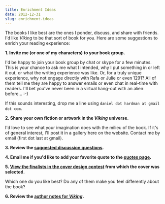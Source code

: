 ```yaml
---
title: Enrichment Ideas
date: 2012-12-31
slug: enrichment-ideas
---
```

The books I like best are the ones I ponder, discuss, and share with friends. I'd like <em>Viking</em> to be that sort of book for you. Here are some suggestions to enrich your reading experience:

<strong>1. Invite me (or one of my characters) to your book group.</strong>

I'd be happy to join your book group by chat or skype for a few minutes. This is your chance to ask me what I intended, why I put something in or left it out, or what the writing experience was like. Or, for a truly unique experience, why not engage directly with Rafa or Julie or even 1291? All of them tell me they are happy to answer emails or even chat in real-time with readers. I'll bet you've never been in a virtual hang-out with an alien before... :-)

If this sounds interesting, drop me a line using `daniel dot hardman at gmail dot com`.

<strong>2. Share your own fiction or artwork in the <em>Viking</em> universe.</strong>

I'd love to see what your imagination does with the milieu of the book. If it's of general interest, I'll post it in a gallery here on the website. Contact me by email (first dot last at gmail).

<strong>3. Review the <a href="https://sivanea.com/viking/discussion-questions" target="_blank">suggested discussion questions</a>.</strong>

<strong>4. Email me if you'd like to add your favorite quote to the <a href="https://sivanea.com/viking/discussion-questions" target="_blank">quotes page</a>.</strong>

<strong>5. <a href="https://sivanea.com/viking/cover-design">View the finalists in the cover design contest</a> from which the cover was selected.</strong>

Which one do you like best? Do any of them make you feel differently about the book?

<strong>6. Review the <a href="https://sivanea.com/viking/author-notes" target="_blank">author notes for <em>Viking</em></a>.</strong>